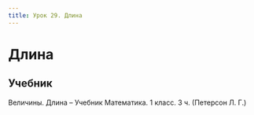 ```yaml
---
title: Урок 29. Длина
---
```


# Длина

## Учебник

Величины. Длина – Учебник Математика. 1 класс. 3 ч. (Петерсон Л. Г.)